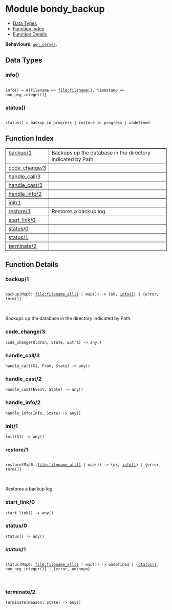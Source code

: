 

# Module bondy_backup #
* [Data Types](#types)
* [Function Index](#index)
* [Function Details](#functions)

__Behaviours:__ [`gen_server`](gen_server.md).

<a name="types"></a>

## Data Types ##




### <a name="type-info">info()</a> ###


<pre><code>
info() = #{filename =&gt; <a href="file.md#type-filename">file:filename()</a>, timestamp =&gt; non_neg_integer()}
</code></pre>




### <a name="type-status">status()</a> ###


<pre><code>
status() = backup_in_progress | restore_in_progress | undefined
</code></pre>

<a name="index"></a>

## Function Index ##


<table width="100%" border="1" cellspacing="0" cellpadding="2" summary="function index"><tr><td valign="top"><a href="#backup-1">backup/1</a></td><td>Backups up the database in the directory indicated by Path.</td></tr><tr><td valign="top"><a href="#code_change-3">code_change/3</a></td><td></td></tr><tr><td valign="top"><a href="#handle_call-3">handle_call/3</a></td><td></td></tr><tr><td valign="top"><a href="#handle_cast-2">handle_cast/2</a></td><td></td></tr><tr><td valign="top"><a href="#handle_info-2">handle_info/2</a></td><td></td></tr><tr><td valign="top"><a href="#init-1">init/1</a></td><td></td></tr><tr><td valign="top"><a href="#restore-1">restore/1</a></td><td>Restores a backup log.</td></tr><tr><td valign="top"><a href="#start_link-0">start_link/0</a></td><td></td></tr><tr><td valign="top"><a href="#status-0">status/0</a></td><td></td></tr><tr><td valign="top"><a href="#status-1">status/1</a></td><td></td></tr><tr><td valign="top"><a href="#terminate-2">terminate/2</a></td><td></td></tr></table>


<a name="functions"></a>

## Function Details ##

<a name="backup-1"></a>

### backup/1 ###

<pre><code>
backup(Map0::<a href="file.md#type-filename_all">file:filename_all()</a> | map()) -&gt; {ok, <a href="#type-info">info()</a>} | {error, term()}
</code></pre>
<br />

Backups up the database in the directory indicated by Path.

<a name="code_change-3"></a>

### code_change/3 ###

`code_change(OldVsn, State, Extra) -> any()`

<a name="handle_call-3"></a>

### handle_call/3 ###

`handle_call(X1, From, State) -> any()`

<a name="handle_cast-2"></a>

### handle_cast/2 ###

`handle_cast(Event, State) -> any()`

<a name="handle_info-2"></a>

### handle_info/2 ###

`handle_info(Info, State) -> any()`

<a name="init-1"></a>

### init/1 ###

`init(X1) -> any()`

<a name="restore-1"></a>

### restore/1 ###

<pre><code>
restore(Map0::<a href="file.md#type-filename_all">file:filename_all()</a> | map()) -&gt; {ok, <a href="#type-info">info()</a>} | {error, term()}
</code></pre>
<br />

Restores a backup log.

<a name="start_link-0"></a>

### start_link/0 ###

`start_link() -> any()`

<a name="status-0"></a>

### status/0 ###

`status() -> any()`

<a name="status-1"></a>

### status/1 ###

<pre><code>
status(Map0::<a href="file.md#type-filename_all">file:filename_all()</a> | map()) -&gt; undefined | {<a href="#type-status">status()</a>, non_neg_integer()} | {error, unknown}
</code></pre>
<br />

<a name="terminate-2"></a>

### terminate/2 ###

`terminate(Reason, State) -> any()`

